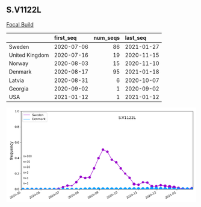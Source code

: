 

## S.V1122L
[Focal Build](https://nextstrain.org/groups/neherlab/ncov/S.V1122L?c=gt-S_1122&f_region=Europe)

|                | first_seq   |   num_seqs | last_seq   |
|:---------------|:------------|-----------:|:-----------|
| Sweden         | 2020-07-06  |         86 | 2021-01-27 |
| United Kingdom | 2020-07-16  |         19 | 2020-11-15 |
| Norway         | 2020-08-03  |         15 | 2020-11-10 |
| Denmark        | 2020-08-17  |         95 | 2021-01-18 |
| Latvia         | 2020-08-31  |          6 | 2020-10-07 |
| Georgia        | 2020-09-02  |          1 | 2020-09-02 |
| USA            | 2021-01-12  |          1 | 2021-01-12 |

![Overall trends S.V1122L](/overall_trends_figures/overall_trends_S.V1122L.png)